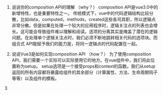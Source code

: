 1. 说说你的composition API的理解  （why？）
    composition API是vue3.0中的新增特性，也是重要特性之一。
    传统模式下，vue中的代码逻辑结构比较分散，比如data，computed，methods，created这些各司其职，所以逻辑点非常分散。但是如果在处理一个较大的应用程序时，逻辑关注点的列表也会增长。这可能会导致组件难以理解和阅读。选项的分离其实是掩盖了潜在的逻辑问题。在处理单个逻辑关注点时，我们必须不断地跳转相关代码的选项块。而组合式 API能赋予我们的能力是，将同一逻辑点的代码配置在一起。

2. 说说Vue3是如何实现composition API （how？）
    为了使用composition API，我们需要一个实际可以实际使用它的地方。在vue组件中，我们将此位置称为setup。
    setup选项是一个接受props和context的函数。我们从setup返回的所有内容都将暴露给组件的其余部分（计算属性、方法、生命周期钩子等等）以及组件的模板。

3